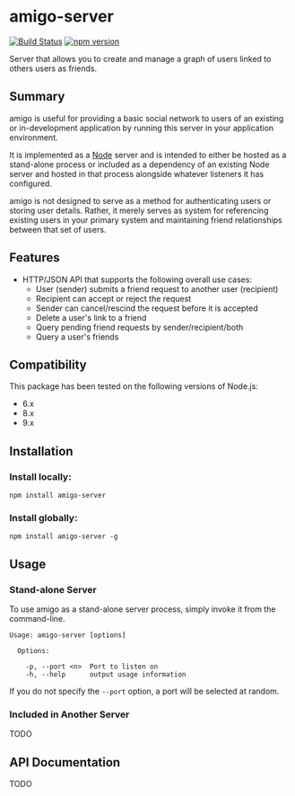 # amigo-server

[![Build Status](https://travis-ci.org/gdereese/amigo-server.svg?branch=master)](https://travis-ci.org/gdereese/amigo-server)
[![npm version](https://badge.fury.io/js/amigo-server.svg)](https://badge.fury.io/js/amigo-server)

Server that allows you to create and manage a graph of users linked to others users as friends.

## Summary

amigo is useful for providing a basic social network to users of an existing or in-development application by running this server in your application environment.

It is implemented as a [Node](https://nodejs.org) server and is intended to either be hosted as a stand-alone process or included as a dependency of an existing Node server and hosted in that process alongside whatever listeners it has configured.

amigo is not designed to serve as a method for authenticating users or storing user details. Rather, it merely serves as system for referencing existing users in your primary system and maintaining friend relationships between that set of users.

## Features

* HTTP/JSON API that supports the following overall use cases:
  * User (sender) submits a friend request to another user (recipient)
  * Recipient can accept or reject the request
  * Sender can cancel/rescind the request before it is accepted
  * Delete a user's link to a friend
  * Query pending friend requests by sender/recipient/both
  * Query a user's friends

## Compatibility

This package has been tested on the following versions of Node.js:

* 6.x
* 8.x
* 9.x

## Installation

### Install locally:

```
npm install amigo-server
```

### Install globally:

```
npm install amigo-server -g
```

## Usage

### Stand-alone Server

To use amigo as a stand-alone server process, simply invoke it from the command-line.

```
Usage: amigo-server [options]

  Options:

    -p, --port <n>  Port to listen on
    -h, --help      output usage information
```

If you do not specify the `--port` option, a port will be selected at random.

### Included in Another Server

TODO

## API Documentation

TODO
